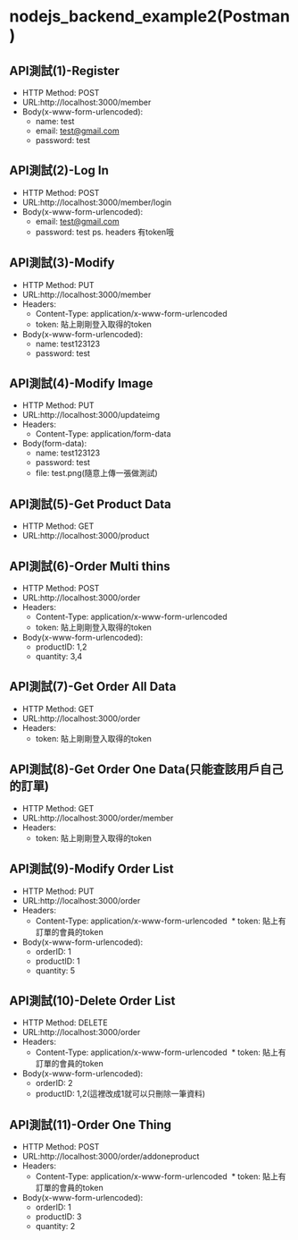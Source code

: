 # nodejs_backend_example2(Postman)


## API測試(1)-Register

* HTTP Method: POST
* URL:http://localhost:3000/member
* Body(x-www-form-urlencoded):
  * name: test
  * email: test@gmail.com
  * password: test

## API測試(2)-Log In

* HTTP Method: POST
* URL:http://localhost:3000/member/login
* Body(x-www-form-urlencoded):
  * email: test@gmail.com
  * password: test
ps. headers 有token哦

## API測試(3)-Modify 

* HTTP Method: PUT
* URL:http://localhost:3000/member
* Headers:
  * Content-Type: application/x-www-form-urlencoded
  * token: 貼上剛剛登入取得的token
* Body(x-www-form-urlencoded):
  * name: test123123
  * password: test

## API測試(4)-Modify Image

* HTTP Method: PUT
* URL:http://localhost:3000/updateimg
* Headers:
  * Content-Type: application/form-data
* Body(form-data):
  * name: test123123
  * password: test
  * file: test.png(隨意上傳一張做測試)

## API測試(5)-Get Product Data

* HTTP Method: GET
* URL:http://localhost:3000/product

## API測試(6)-Order Multi thins

* HTTP Method: POST
* URL:http://localhost:3000/order
* Headers:
  * Content-Type: application/x-www-form-urlencoded
  * token: 貼上剛剛登入取得的token
* Body(x-www-form-urlencoded):
  * productID: 1,2
  * quantity: 3,4
  
## API測試(7)-Get Order All Data

* HTTP Method: GET
* URL:http://localhost:3000/order
* Headers:
  * token: 貼上剛剛登入取得的token

## API測試(8)-Get Order One Data(只能查該用戶自己的訂單)

* HTTP Method: GET
* URL:http://localhost:3000/order/member
* Headers:
  * token: 貼上剛剛登入取得的token
  
## API測試(9)-Modify Order List

* HTTP Method: PUT
* URL:http://localhost:3000/order
* Headers:
  * Content-Type: application/x-www-form-urlencoded
  * token: 貼上有訂單的會員的token
* Body(x-www-form-urlencoded):
  * orderID: 1
  * productID: 1
  * quantity: 5

## API測試(10)-Delete Order List

* HTTP Method: DELETE
* URL:http://localhost:3000/order
* Headers:
  * Content-Type: application/x-www-form-urlencoded
  * token: 貼上有訂單的會員的token
* Body(x-www-form-urlencoded):
  * orderID: 2
  * productID: 1,2(這裡改成1就可以只刪除一筆資料)
  
## API測試(11)-Order One Thing

* HTTP Method: POST
* URL:http://localhost:3000/order/addoneproduct
* Headers:
  * Content-Type: application/x-www-form-urlencoded
  * token: 貼上有訂單的會員的token
* Body(x-www-form-urlencoded):
  * orderID: 1
  * productID: 3
  * quantity: 2
